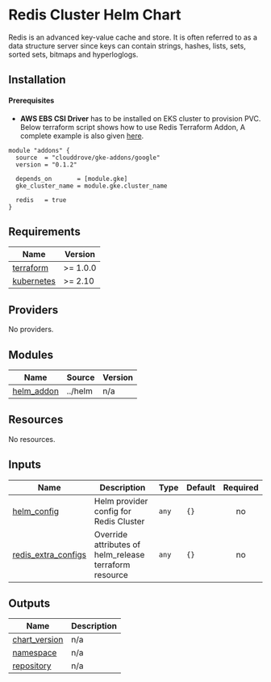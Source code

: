 # Redis Cluster Helm Chart

Redis is an advanced key-value cache and store. It is often referred to as a data structure server since keys can contain strings, hashes, lists, sets, sorted sets, bitmaps and hyperloglogs.


## Installation
#### Prerequisites
- **AWS EBS CSI Driver** has to be installed on EKS cluster to provision PVC.
Below terraform script shows how to use Redis Terraform Addon, A complete example is also given [here](https://github.com/clouddrove/terraform-helm-eks-addons/blob/master/_examples/complete/main.tf).
```hcl
module "addons" {
  source  = "clouddrove/gke-addons/google"
  version = "0.1.2"
  
  depends_on       = [module.gke]
  gke_cluster_name = module.gke.cluster_name

  redis   = true
}
```

<!-- BEGINNING OF PRE-COMMIT-TERRAFORM DOCS HOOK -->
## Requirements

| Name | Version |
|------|---------|
| <a name="requirement_terraform"></a> [terraform](#requirement\_terraform) | >= 1.0.0 |
| <a name="requirement_kubernetes"></a> [kubernetes](#requirement\_kubernetes) | >= 2.10 |

## Providers

No providers.

## Modules

| Name | Source | Version |
|------|--------|---------|
| <a name="module_helm_addon"></a> [helm\_addon](#module\_helm\_addon) | ../helm | n/a |

## Resources

No resources.

## Inputs

| Name | Description | Type | Default | Required |
|------|-------------|------|---------|:--------:|
| <a name="input_helm_config"></a> [helm\_config](#input\_helm\_config) | Helm provider config for Redis Cluster | `any` | `{}` | no |
| <a name="input_redis_extra_configs"></a> [redis\_extra\_configs](#input\_redis\_extra\_configs) | Override attributes of helm\_release terraform resource | `any` | `{}` | no |

## Outputs

| Name | Description |
|------|-------------|
| <a name="output_chart_version"></a> [chart\_version](#output\_chart\_version) | n/a |
| <a name="output_namespace"></a> [namespace](#output\_namespace) | n/a |
| <a name="output_repository"></a> [repository](#output\_repository) | n/a |
<!-- END OF PRE-COMMIT-TERRAFORM DOCS HOOK -->
